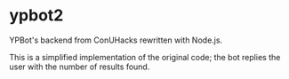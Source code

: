 # ypbot2

YPBot's backend from ConUHacks rewritten with Node.js.

This is a simplified implementation of the original code; the bot replies the user with the number of results found.
